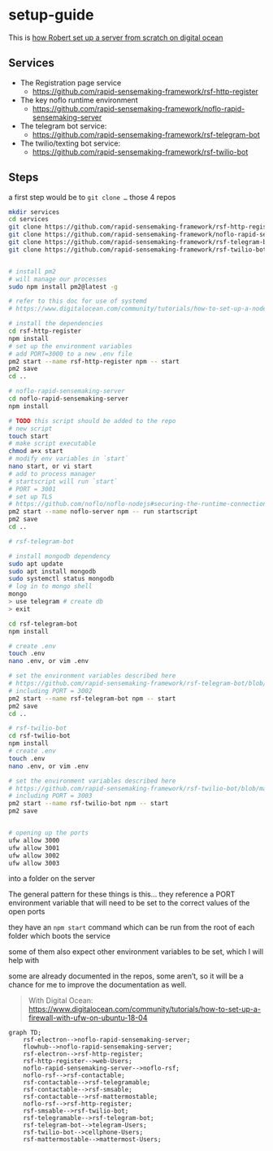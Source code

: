 # setup-guide

This is [how Robert set up a server from scratch on digital ocean](/r9fxAcWBRuihzE6xSp38xQ)

## Services

* The Registration page service
    * https://github.com/rapid-sensemaking-framework/rsf-http-register
* The key noflo runtime environment
    * https://github.com/rapid-sensemaking-framework/noflo-rapid-sensemaking-server
* The telegram bot service:
    * https://github.com/rapid-sensemaking-framework/rsf-telegram-bot
* The twilio/texting bot service:
    * https://github.com/rapid-sensemaking-framework/rsf-twilio-bot

## Steps

a first step would be to `git clone …` those 4 repos
```bash
mkdir services
cd services
git clone https://github.com/rapid-sensemaking-framework/rsf-http-register.git
git clone https://github.com/rapid-sensemaking-framework/noflo-rapid-sensemaking-server.git
git clone https://github.com/rapid-sensemaking-framework/rsf-telegram-bot.git
git clone https://github.com/rapid-sensemaking-framework/rsf-twilio-bot.git


# install pm2
# will manage our processes
sudo npm install pm2@latest -g

# refer to this doc for use of systemd
# https://www.digitalocean.com/community/tutorials/how-to-set-up-a-node-js-application-for-production-on-ubuntu-18-04

# install the dependencies
cd rsf-http-register
npm install
# set up the environment variables
# add PORT=3000 to a new .env file
pm2 start --name rsf-http-register npm -- start
pm2 save
cd ..

# noflo-rapid-sensemaking-server
cd noflo-rapid-sensemaking-server
npm install

# TODO this script should be added to the repo
# new script
touch start
# make script executable
chmod a+x start
# modify env variables in `start`
nano start, or vi start
# add to process manager
# startscript will run `start`
# PORT = 3001
# set up TLS
# https://github.com/noflo/noflo-nodejs#securing-the-runtime-connection
pm2 start --name noflo-server npm -- run startscript
pm2 save
cd ..

# rsf-telegram-bot

# install mongodb dependency
sudo apt update
sudo apt install mongodb
sudo systemctl status mongodb
# log in to mongo shell
mongo
> use telegram # create db
> exit

cd rsf-telegram-bot
npm install

# create .env
touch .env
nano .env, or vim .env

# set the environment variables described here
# https://github.com/rapid-sensemaking-framework/rsf-telegram-bot/blob/master/README.md#environment-variables
# including PORT = 3002
pm2 start --name rsf-telegram-bot npm -- start
pm2 save
cd ..

# rsf-twilio-bot
cd rsf-twilio-bot
npm install
# create .env
touch .env
nano .env, or vim .env

# set the environment variables described here
# https://github.com/rapid-sensemaking-framework/rsf-twilio-bot/blob/master/README.md#environment-variables
# including PORT = 3003
pm2 start --name rsf-twilio-bot npm -- start
pm2 save


# opening up the ports
ufw allow 3000
ufw allow 3001
ufw allow 3002
ufw allow 3003
```

into a folder on the server

The general pattern for these things is this…
they reference a PORT environment variable that will need to be set to the correct values of the open ports

they have an `npm start` command which can be run from the root of each folder which boots the service

some of them also expect other environment variables to be set, which I will help with

some are already documented in the repos, some aren’t, so it will be a chance for me to improve the documentation as well.

> With Digital Ocean:
> https://www.digitalocean.com/community/tutorials/how-to-set-up-a-firewall-with-ufw-on-ubuntu-18-04



```mermaid
graph TD;
    rsf-electron-->noflo-rapid-sensemaking-server;
    flowhub-->noflo-rapid-sensemaking-server;
    rsf-electron-->rsf-http-register;
    rsf-http-register-->web-Users;
    noflo-rapid-sensemaking-server-->noflo-rsf;
    noflo-rsf-->rsf-contactable;
    rsf-contactable-->rsf-telegramable;
    rsf-contactable-->rsf-smsable;
    rsf-contactable-->rsf-mattermostable;
    noflo-rsf-->rsf-http-register;
    rsf-smsable-->rsf-twilio-bot;
    rsf-telegramable-->rsf-telegram-bot;
    rsf-telegram-bot-->telegram-Users;
    rsf-twilio-bot-->cellphone-Users;
    rsf-mattermostable-->mattermost-Users;
```


